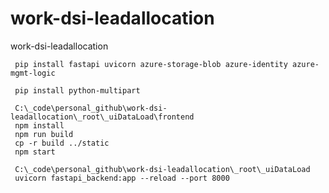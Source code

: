 # work-dsi-leadallocation
work-dsi-leadallocation

```
 pip install fastapi uvicorn azure-storage-blob azure-identity azure-mgmt-logic

```

```
 pip install python-multipart
```
```
 C:\_code\personal_github\work-dsi-leadallocation\_root\_uiDataLoad\frontend
 npm install
 npm run build
 cp -r build ../static
 npm start
```

```
 C:\_code\personal_github\work-dsi-leadallocation\_root\_uiDataLoad
 uvicorn fastapi_backend:app --reload --port 8000
 ```